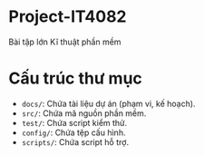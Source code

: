 # Project-IT4082
Bài tập lớn Kĩ thuật phần mềm

# Cấu trúc thư mục
- `docs/`: Chứa tài liệu dự án (phạm vi, kế hoạch).
- `src/`: Chứa mã nguồn phần mềm.
- `test/`: Chứa script kiểm thử.
- `config/`: Chứa tệp cấu hình.
- `scripts/`: Chứa script hỗ trợ.
